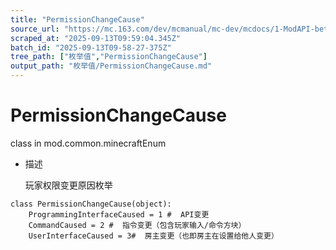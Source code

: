 ```yaml
---
title: "PermissionChangeCause"
source_url: "https://mc.163.com/dev/mcmanual/mc-dev/mcdocs/1-ModAPI-beta/%E6%9E%9A%E4%B8%BE%E5%80%BC/PermissionChangeCause.html?catalog=1"
scraped_at: "2025-09-13T09:59:04.345Z"
batch_id: "2025-09-13T09-58-27-375Z"
tree_path: ["枚举值","PermissionChangeCause"]
output_path: "枚举值/PermissionChangeCause.md"
---
```


#  PermissionChangeCause

class in mod.common.minecraftEnum

*   描述
    
    玩家权限变更原因枚举
    

```
class PermissionChangeCause(object):
	ProgrammingInterfaceCaused = 1 #  API变更
	CommandCaused = 2 #  指令变更（包含玩家输入/命令方块）
	UserInterfaceCaused = 3#  房主变更（也即房主在设置给他人变更）


```